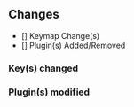 ## Changes

- [] Keymap Change(s)
- [] Plugin(s) Added/Removed

### Key(s) changed
<!-- Which keys changed? EG: `X` key(s) changed to `Y` key(s) for <action> -->

### Plugin(s) modified
<!-- Did we remove or add any plugins? What about settings? -->